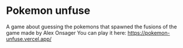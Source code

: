 # Pokemon unfuse

A game about guessing the pokemons that spawned the fusions of the game made by Alex Onsager
You can play it here: <https://pokemon-unfuse.vercel.app/>
